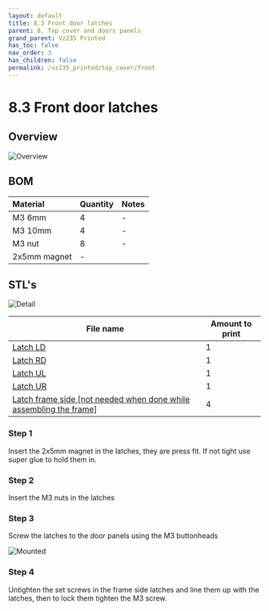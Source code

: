 ```yaml
---
layout: default
title: 8.3 Front door latches
parent: 8. Top cover and doors panels
grand_parent: Vz235 Printed 
has_toc: false
nav_order: 3
has_children: false
permalink: /vz235_printed/top_cover/front
---
```


# 8.3 Front door latches

## Overview

![Overview](../../assets/images/manual/vz235_printed/top_cover/latches_overview.png)

## BOM

| Material        | Quantity          | Notes |
|:-------------|:------------------|:------|
| M3 6mm           | 4 | - |
| M3 10mm | 4 | - |
| M3 nut | 8 | - |
| 2x5mm magnet | - |

## STL's

![Detail](../../assets/images/manual/vz235_printed/top_cover/latches_detail.png)

| File name | Amount to print |
|-----------|-----------------|
| <a href="https://github.com/VzBoT3D/VzBoT-Vz235/blob/main/Assemblies%20%26%20STL/Frame/Frame%20brace.stl" target="_blank">Latch LD</a> | 1 |
| <a href="https://github.com/VzBoT3D/VzBoT-Vz235/blob/main/Assemblies%20%26%20STL/Frame/Frame%20brace.stl" target="_blank">Latch RD</a> | 1 |
| <a href="https://github.com/VzBoT3D/VzBoT-Vz235/blob/main/Assemblies%20%26%20STL/Frame/Frame%20brace.stl" target="_blank">Latch UL</a> | 1 |
| <a href="https://github.com/VzBoT3D/VzBoT-Vz235/blob/main/Assemblies%20%26%20STL/Frame/Frame%20brace.stl" target="_blank">Latch UR</a> | 1 |
| <a href="https://github.com/VzBoT3D/VzBoT-Vz235/blob/main/Assemblies%20%26%20STL/Frame/Frame%20brace.stl" target="_blank">Latch frame side [not needed when done while assembling the frame]</a> | 4 |

### Step 1

Insert the 2x5mm magnet in the latches, they are press fit. If not tight use super glue to hold them in.

### Step 2

Insert the M3 nuts in the latches

### Step 3

Screw the latches to the door panels using the M3 buttonheads

![Mounted](../../assets/images/manual/vz235_printed/top_cover/latches_mounted.png)

### Step 4

Untighten the set screws in the frame side latches and line them up with the latches, then to lock them tighten the M3 screw.
